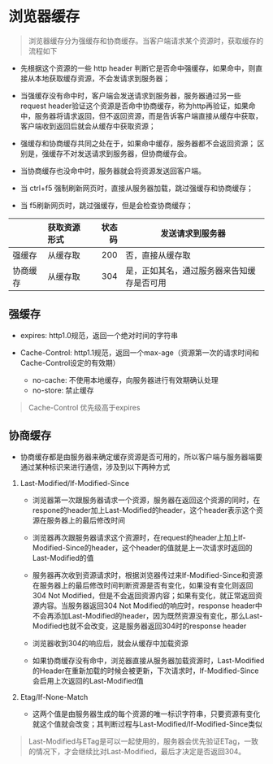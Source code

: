 # 浏览器缓存
> 浏览器缓存分为强缓存和协商缓存。当客户端请求某个资源时，获取缓存的流程如下

- 先根据这个资源的一些 http header 判断它是否命中强缓存，如果命中，则直接从本地获取缓存资源，不会发请求到服务器；

- 当强缓存没有命中时，客户端会发送请求到服务器，服务器通过另一些request header验证这个资源是否命中协商缓存，称为http再验证，如果命中，服务器将请求返回，但不返回资源，而是告诉客户端直接从缓存中获取，客户端收到返回后就会从缓存中获取资源；

- 强缓存和协商缓存共同之处在于，如果命中缓存，服务器都不会返回资源； 区别是，强缓存不对发送请求到服务器，但协商缓存会。

- 当协商缓存也没命中时，服务器就会将资源发送回客户端。

- 当 ctrl+f5 强制刷新网页时，直接从服务器加载，跳过强缓存和协商缓存；

- 当 f5刷新网页时，跳过强缓存，但是会检查协商缓存；

|          |  获取资源形式  | 状态码 |  发送请求到服务器    |
|----------|:------------- |------:|---------------------|
|   强缓存 |   从缓存取	    |   200  |   否，直接从缓存取   |
| 协商缓存 |     从缓存取	  |   304  |是，正如其名，通过服务器来告知缓存是否可用|

## 强缓存
- expires: http1.0规范，返回一个绝对时间的字符串

- Cache-Control: http1.1规范，返回一个max-age（资源第一次的请求时间和Cache-Control设定的有效期）
  - no-cache: 不使用本地缓存，向服务器进行有效期确认处理
  - no-store: 禁止缓存

> Cache-Control 优先级高于expires
## 协商缓存
  - 协商缓存都是由服务器来确定缓存资源是否可用的，所以客户端与服务器端要通过某种标识来进行通信，涉及到以下两种方式

  1. Last-Modified/If-Modified-Since
      - 浏览器第一次跟服务器请求一个资源，服务器在返回这个资源的同时，在respone的header加上Last-Modified的header，这个header表示这个资源在服务器上的最后修改时间

      - 浏览器再次跟服务器请求这个资源时，在request的header上加上If-Modified-Since的header，这个header的值就是上一次请求时返回的Last-Modified的值

      - 服务器再次收到资源请求时，根据浏览器传过来If-Modified-Since和资源在服务器上的最后修改时间判断资源是否有变化，如果没有变化则返回304 Not Modified，但是不会返回资源内容；如果有变化，就正常返回资源内容。当服务器返回304 Not Modified的响应时，response header中不会再添加Last-Modified的header，因为既然资源没有变化，那么Last-Modified也就不会改变，这是服务器返回304时的response header

      - 浏览器收到304的响应后，就会从缓存中加载资源

      - 如果协商缓存没有命中，浏览器直接从服务器加载资源时，Last-Modified的Header在重新加载的时候会被更新，下次请求时，If-Modified-Since会启用上次返回的Last-Modified值

  2. Etag/If-None-Match
      - 这两个值是由服务器生成的每个资源的唯一标识字符串，只要资源有变化就这个值就会改变；其判断过程与Last-Modified/If-Modified-Since类似

  > Last-Modified与ETag是可以一起使用的，服务器会优先验证ETag，一致的情况下，才会继续比对Last-Modified，最后才决定是否返回304。